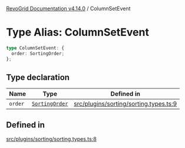 [RevoGrid Documentation v4.14.0](README.md) / ColumnSetEvent

# Type Alias: ColumnSetEvent

```ts
type ColumnSetEvent: {
  order: SortingOrder;
};
```

## Type declaration

| Name | Type | Defined in |
| ------ | ------ | ------ |
| `order` | [`SortingOrder`](TypeAlias.SortingOrder.md) | [src/plugins/sorting/sorting.types.ts:9](https://github.com/revolist/revogrid/blob/2b1eda543a592a83efe8431f6a1b419eb9a6f193/src/plugins/sorting/sorting.types.ts#L9) |

## Defined in

[src/plugins/sorting/sorting.types.ts:8](https://github.com/revolist/revogrid/blob/2b1eda543a592a83efe8431f6a1b419eb9a6f193/src/plugins/sorting/sorting.types.ts#L8)
